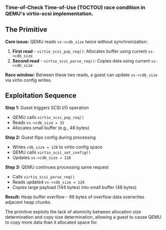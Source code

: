 ### Time-of-Check Time-of-Use (TOCTOU) race condition in QEMU's virtio-scsi implementation. 

## The Primitive

**Core issue:** QEMU reads `vs->cdb_size` twice without synchronization:

1. **First read** - `virtio_scsi_pop_req()`: Allocates buffer using current `vs->cdb_size`
2. **Second read** - `virtio_scsi_parse_req()`: Copies data using current `vs->cdb_size`

**Race window:** Between these two reads, a guest can update `vs->cdb_size` via virtio config writes.

## Exploitation Sequence

**Step 1:** Guest triggers SCSI I/O operation
- QEMU calls `virtio_scsi_pop_req()`
- Reads `vs->cdb_size = 32`
- Allocates small buffer (e.g., 48 bytes)

**Step 2:** Guest flips config during processing
- Writes `cdb_size = 128` to virtio config space
- QEMU calls `virtio_scsi_set_config()`
- Updates `vs->cdb_size = 128`

**Step 3:** QEMU continues processing same request
- Calls `virtio_scsi_parse_req()`
- Reads updated `vs->cdb_size = 128`
- Copies large payload (144 bytes) into small buffer (48 bytes)

**Result:** Heap buffer overflow - 96 bytes of overflow data overwrites adjacent heap chunks.

The primitive exploits the lack of atomicity between allocation size determination and copy size determination, allowing a guest to cause QEMU to copy more data than it allocated space for.
